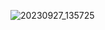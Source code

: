 ![20230927_135725](https://github.com/user-attachments/assets/6d7bee87-ae72-40c7-af73-6cfd82e9a088)
